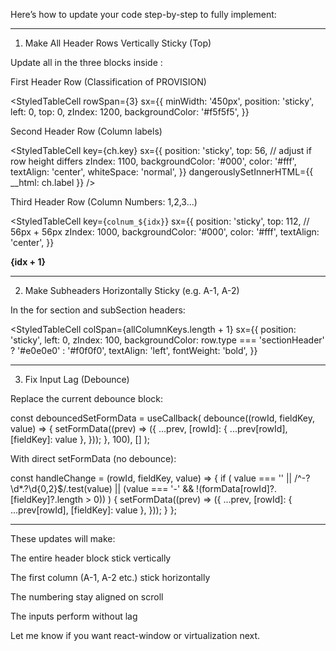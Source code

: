 Here’s how to update your code step-by-step to fully implement:


---

1. Make All Header Rows Vertically Sticky (Top)

Update all <StyledTableCell> in the three <TableRow> blocks inside <TableHead>:

First Header Row (Classification of PROVISION)

<StyledTableCell
  rowSpan={3}
  sx={{
    minWidth: '450px',
    position: 'sticky',
    left: 0,
    top: 0,
    zIndex: 1200,
    backgroundColor: '#f5f5f5',
  }}
>

Second Header Row (Column labels)

<StyledTableCell
  key={ch.key}
  sx={{
    position: 'sticky',
    top: 56, // adjust if row height differs
    zIndex: 1100,
    backgroundColor: '#000',
    color: '#fff',
    textAlign: 'center',
    whiteSpace: 'normal',
  }}
  dangerouslySetInnerHTML={{ __html: ch.label }}
/>

Third Header Row (Column Numbers: 1,2,3...)

<StyledTableCell
  key={`colnum_${idx}`}
  sx={{
    position: 'sticky',
    top: 112, // 56px + 56px
    zIndex: 1000,
    backgroundColor: '#000',
    color: '#fff',
    textAlign: 'center',
  }}
>
  <b>{idx + 1}</b>
</StyledTableCell>


---

2. Make Subheaders Horizontally Sticky (e.g. A-1, A-2)

In the <StyledTableRow> for section and subSection headers:

<StyledTableCell
  colSpan={allColumnKeys.length + 1}
  sx={{
    position: 'sticky',
    left: 0,
    zIndex: 100,
    backgroundColor: row.type === 'sectionHeader' ? '#e0e0e0' : '#f0f0f0',
    textAlign: 'left',
    fontWeight: 'bold',
  }}
>


---

3. Fix Input Lag (Debounce)

Replace the current debounce block:

const debouncedSetFormData = useCallback(
  debounce((rowId, fieldKey, value) => {
    setFormData((prev) => ({
      ...prev,
      [rowId]: { ...prev[rowId], [fieldKey]: value },
    }));
  }, 100),
  []
);

With direct setFormData (no debounce):

const handleChange = (rowId, fieldKey, value) => {
  if (
    value === '' ||
    /^-?\d*\.?\d{0,2}$/.test(value) ||
    (value === '-' && !(formData[rowId]?.[fieldKey]?.length > 0))
  ) {
    setFormData((prev) => ({
      ...prev,
      [rowId]: { ...prev[rowId], [fieldKey]: value },
    }));
  }
};


---

These updates will make:

The entire header block stick vertically

The first column (A-1, A-2 etc.) stick horizontally

The numbering stay aligned on scroll

The inputs perform without lag


Let me know if you want react-window or virtualization next.

